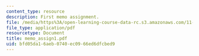 ```yaml
---
content_type: resource
description: First memo assignment.
file: /media/https%3A/open-learning-course-data-rc.s3.amazonaws.com/11-401-introduction-to-housing-community-and-economic-development-fall-2003/bfd05da16aeb0740ec0966ed6dfcbed9_memo_assign1.pdf
file_type: application/pdf
resourcetype: Document
title: memo_assign1.pdf
uid: bfd05da1-6aeb-0740-ec09-66ed6dfcbed9
---
```

